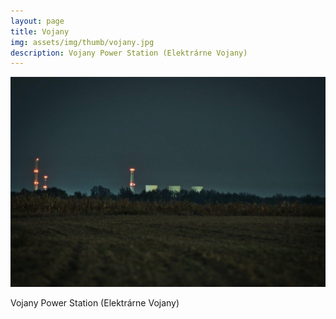 ```yaml
---
layout: page
title: Vojany
img: assets/img/thumb/vojany.jpg
description: Vojany Power Station (Elektrárne Vojany)
---
```


![Vojany](assets/img/photo/vojany.jpg)

Vojany Power Station (Elektrárne Vojany)
